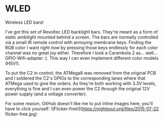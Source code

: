 # WLED

Wireless LED bars!

I've got this set of Revoltec LED backlight bars. They're meant as a form of static ambilight mounted behind a screen. The bars are normally controlled via a small IR remote control with annoying membrane keys. Finding the RGB color I want *right now* by pressing those keys endlessly for each color channel was no great joy either. Therefore I took a Carambola 2 as... well... GPIO-Wifi-adapter :). This way I can even implement different color models (HSV!).

To put the C2 in control, the ATMega8 was removed from the original PCB and I soldered the C2's GPIOs to the corresponding lanes where that ATMega used to give the orders. As they're both working with 3.3V levels, everything is fine and I can even power the C2 through the original 12V power supply (and a voltage converter).

For some reason, GitHub doesn't like me to put inline images here, you'll have to click yourself: 
![Flicker-free!](https://nightsoul.org/files/2015-07-22 flicker-free.jpg)
